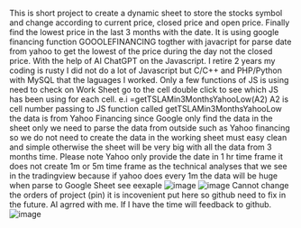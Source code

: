 This is short project to create a dynamic sheet to store the stocks symbol and change according to current price, closed price and open price. Finally find the lowest price in the last 3 months with the date. It is using google financing function GOOOLEFINANCING togther with javacript for parse date from yahoo to get the lowest of the price during the day not the closed price. With the help of AI ChatGPT on the Javascript. I retire 2 years my coding is rusty I did not do a lot of Javascript but C/C++ and PHP/Python with MySQL that the laguages I worked. Only a few functions of JS is using need to check on Work Sheet go to the cell double click to see which JS has been using for each cell. e.i =getTSLAMin3MonthsYahooLow(A2) A2 is cell number passing to JS function called getTSLAMin3MonthsYahooLow the data is from Yahoo Financing since Google only find the data in the sheet only we need to parse the data from outside such as Yahoo financing so we do not need to create the data in the working sheet must easy clean and simple otherwise the sheet will be very big with all the data from 3 months time. Please note Yahoo only provide the date in 1 hr time frame it does not create 1m or 5m time frame as the technical analyses that we see in the tradingview because if yahoo does every 1m the data will be huge when parse to Google Sheet see eexaple
![image](https://github.com/user-attachments/assets/a105cfbc-260e-423b-adfd-2680060f1ffb)
![image](https://github.com/user-attachments/assets/662e3806-8e3a-48bd-b0fc-ad7c18f924f1)
Cannot change the orders of project (pin) it is incovenient put here so github need to fix in the future. AI agrred with me. If I have the time will feedback to github.
![image](https://github.com/user-attachments/assets/0a04d40b-d5f3-4a1b-bbd3-d68e7e57b58c)

